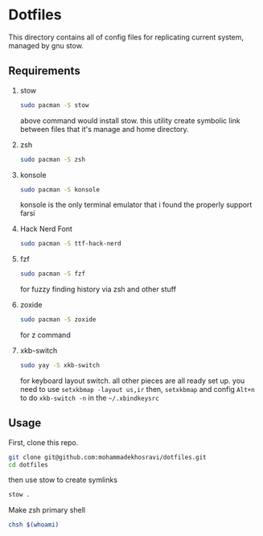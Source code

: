 # Dotfiles

This directory contains all of config files for replicating current system, managed by gnu stow.

## Requirements

1. stow

   ```sh
   sudo pacman -S stow
   ```

   above command would install stow. this utility create symbolic link between files that it's manage and home directory.

2. zsh

   ```sh
   sudo pacman -S zsh
   ```

3. konsole

   ```sh
   sudo pacman -S konsole
   ```

   konsole is the only terminal emulator that i found the properly support farsi

4. Hack Nerd Font
   ```sh
   sudo pacman -S ttf-hack-nerd
   ```
5. fzf

   ```sh
   sudo pacman -S fzf
   ```

   for fuzzy finding history via zsh and other stuff

6. zoxide

   ```sh
   sudo pacman -S zoxide
   ```

   for z command

7. xkb-switch

   ```sh
   sudo yay -S xkb-switch
   ```

   for keyboard layout switch. all other pieces are all ready set up.
   you need to use `setxkbmap -layout us,ir` then, `setxkbmap` and config `Alt+n` to do `xkb-switch -n` in the `~/.xbindkeysrc`

## Usage

First, clone this repo.

```sh
git clone git@github.com:mohammadekhosravi/dotfiles.git
cd dotfiles
```

then use stow to create symlinks

```sh
stow .
```

Make zsh primary shell

```sh
chsh $(whoami)
```
